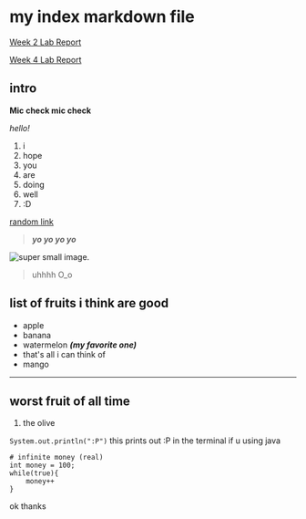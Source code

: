 # my index markdown file

[Week 2 Lab Report](https://gabrielseventhucsd25.github.io/cse15l-lab-reports/week2-lab-report)

[Week 4 Lab Report](https://gabrielseventhucsd25.github.io/cse15l-lab-reports/week4-lab-report)

## intro
**Mic check mic check**

_hello!_

1. i
2. hope 
3. you
4. are
5. doing
6. well 
7. :D

[random link][1]

> ***yo yo yo yo*** 

[1]: https://en.wikipedia.org/wiki/Toilet_paper_orientation


![super small image](https://cdn.discordapp.com/attachments/824842010808287262/951294438339141652/iu.png).

> uhhhh O_o

## list of fruits i think are good
* apple 
* banana
* watermelon ***(my favorite one)***
* that's all i can think of
* mango

***

## worst fruit of all time
1. the olive

`System.out.println(":P")` this prints out :P in the terminal if u using java

```
# infinite money (real)
int money = 100;
while(true){
    money++
}
```
ok thanks 
